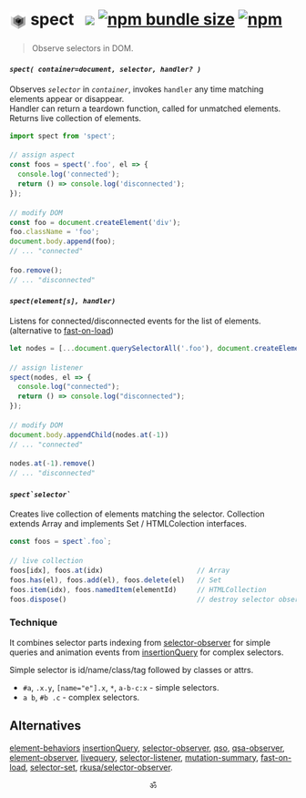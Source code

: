 <!--
<p align="center">▶ <a href="https://codepen.io/dyv/pen/oNXXZEb" target="_blank"><strong>Run</strong></a></p>
<br/>
-->

# <sub><img alt="subscript" src="./logo2.svg" height=30 /></sub> spect   <a href="https://github.com/spectjs/spect/actions/workflows/test.yml"><img src="https://github.com/spectjs/spect/actions/workflows/test.yml/badge.svg"/></a> <a href="https://bundlephobia.com/result?p=spect"><img alt="npm bundle size" src="https://img.shields.io/bundlephobia/minzip/spect?label=size"></a> <a href="https://npmjs.org/package/spect"><img alt="npm" src="https://img.shields.io/npm/v/spect"></a>

> Observe selectors in DOM.

#### _`spect( container=document, selector, handler? )`_

Observes _`selector`_ in _`container`_, invokes `handler` any time matching elements appear or disappear.<br/>
Handler can return a teardown function, called for unmatched elements.<br/>
Returns live collection of elements.

```js
import spect from 'spect';

// assign aspect
const foos = spect('.foo', el => {
  console.log('connected');
  return () => console.log('disconnected');
});

// modify DOM
const foo = document.createElement('div');
foo.className = 'foo';
document.body.append(foo);
// ... "connected"

foo.remove();
// ... "disconnected"
```

#### _`spect(element[s], handler)`_

Listens for connected/disconnected events for the list of elements. (alternative to [fast-on-load](https://www.npmjs.com/package/fast-on-load))

```js
let nodes = [...document.querySelectorAll('.foo'), document.createElement('div')];

// assign listener
spect(nodes, el => {
  console.log("connected");
  return () => console.log("disconnected");
});

// modify DOM
document.body.appendChild(nodes.at(-1))
// ... "connected"

nodes.at(-1).remove()
// ... "disconnected"
```

#### _<code>spect\`selector\`</code>_

Creates live collection of elements matching the selector. Collection extends Array and implements Set / HTMLColection interfaces.

```js
const foos = spect`.foo`;

// live collection
foos[idx], foos.at(idx)                       // Array
foos.has(el), foos.add(el), foos.delete(el)   // Set
foos.item(idx), foos.namedItem(elementId)     // HTMLCollection
foos.dispose()                                // destroy selector observer / unsubscribe
```

### Technique

It combines selector parts indexing from [selector-observer](https://github.com/josh/selector-observer) for simple queries and animation events from [insertionQuery](https://github.com/naugtur/insertionQuery) for complex selectors.

Simple selector is id/name/class/tag followed by classes or attrs.

* `#a`, `.x.y`, `[name="e"].x`, `*`, `a-b-c:x` - simple selectors.
* `a b`, `#b .c` - complex selectors.

<!--
## Examples

<details><summary>Hello World</summary>

```html
<div class="user">{{ user.name || "Loading..." }}</div>

<script type="module">
  import spect from 'spect'
  import templize from 'templize'

  // initialize template
  spect('.user', async el => templize(el, {
    user: (await fetch('/user')).json() // value is available when resolved
  }))
</script>
```
</details>

<details><summary>Timer</summary>

```html
<time class="timer">{{ count }}</time>
<time class="timer">{{ count }}</time>

<script type="module">
  import spect from 'spect'
  import templize from 'templize'

  spect('.timer', timer => {
    const params = templize(timer, { count: 0 })
    const id = setInterval(() => params.count++, 1000)
    return () => clearInterval(id)
  })
</script>
```
</details>

<details><summary>Counter</summary>

```html
<output id="count">{{ count }}</output>
<button id="inc" onclick="{{ inc }}">+</button>
<button id="dec" onclick="{{ dec }}">-</button>

<script type="module">
  import spect from 'spect'
  import v from 'value-ref'
  import templize from 'templize'

  const count = v(0)
  spect('#count', el => templize(el, { count }))

  // bind events via HTML template
  spect('#inc', el => templize(el, { inc: () => count.value++ }))
  spect('#dec', el => templize(el, { dec: () => count.value-- }))
</script>
```
</details>

<details><summary>Todo list</summary>

```html
<form class="todo-form">
  <label for="add-todo">
    <span>Add Todo</span>
    <input name="text" required>
  </label>
  <button type="submit">Add</button>
  <ul class="todo-list">{{ todos }}<ul>
</form>

<script type="module">
  import spect from 'spect'
  import v from 'value-ref'
  import h from 'hyperf'
  import tpl from 'templize'

  const todos = v([])

  spect('.todo-list', el => tpl(el, {
    todos: v.from(todos, item => h`<li>${ item.text }</li>`)
  }))

  spect('.todo-form', form => form.addEventListener('submit', e => {
    e.preventDefault()
    if (!form.checkValidity()) return
    todos.value = [...todos.value, { text: form.text.value }]
    form.reset()
  }))
</script>
```
</details>

<details><summary>Form validator</summary>

```html
<form id="email-form">
  <label for="email">Please enter an email address:</label>
  <input id="email" onchange={{ validate }}/>
  The address is {{ valid ? "valid" : "invalid" }}
</form>

<script type="module">
  import spect from 'spect'
  import templize from 'templize'

  const isValidEmail = s => /.+@.+\..+/i.test(s)

  spect('#email-form', form => {
    const params = templize(form, {
      valid: false,
      validate: () => params.valid = isValidEmail(e.target.value)
    })
  })
</script>
```
</details>

<details><summary>Prompt</summary>

```html
<dialog class="dialog" open={{showPrompt}}>
  Proceed?
  <menu>
    <button onclick={{cancel}}>Cancel</button>
    <button onclick={{confirm}}>Confirm</button>
  </menu>
</dialog>

<script>
import v from 'value-ref'
import spect from 'spect'

spect('.dialog', el => {
  const showPrompt = v(false), proceed = v(false)
  templize(el, {
    showPrompt, proceed,
    cancel() {showPrompt.value = proceed.value = false;},
    confirm() {showPrompt.value = false; proceed.value = true;}
  })
})
</script>
```
</details>

[See all examples](examples).
-->

<!--
## Best Buddies

* [value-ref](https://github.com/spectjs/value-ref) − value container with observable interface. Indispensible for reactive data.
* [templize](https://github.com/spectjs/templize) − DOM buddy - hooks up reactive values to template parts.
* [hyperf](https://github.com/spectjs/hyperf) − builds HTML fragments with reactive fields.
* [subscribable-things](https://github.com/chrisguttandin/subscribable-things) − collection of observables for different browser APIs.
-->
<!-- * [element-props](https://github.com/spectjs/element-props) − unified access to element props with observable support. Comes handy for organizing components. -->
<!-- * [strui](https://github.com/spectjs/strui) − collection of UI streams, such as router, storage etc. Comes handy for building complex reactive web-apps (spect, rxjs etc). -->


## Alternatives

[element-behaviors](https://github.com/lume/element-behaviors)
[insertionQuery](https://github.com/naugtur/insertionQuery),
[selector-observer](https://github.com/josh/selector-observer),
[qso](https://www.npmjs.com/package/qso),
[qsa-observer](https://www.npmjs.com/package/qsa-observer),
[element-observer](https://github.com/WebReflection/element-observer),
[livequery](https://github.com/hazzik/livequery),
[selector-listener](https://github.com/csuwildcat/SelectorListener),
[mutation-summary](https://github.com/rafaelw/mutation-summary),
[fast-on-load](https://ghub.io/fast-on-load),
[selector-set](https://github.com/josh/selector-set),
[rkusa/selector-observer](https://github.com/rkusa/selector-observer).

<p align="center">ॐ</p>
